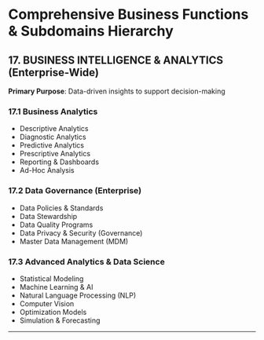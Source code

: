 # Comprehensive Business Functions & Subdomains Hierarchy

## 17. BUSINESS INTELLIGENCE & ANALYTICS (Enterprise-Wide)

**Primary Purpose**: Data-driven insights to support decision-making

### 17.1 Business Analytics
- Descriptive Analytics
- Diagnostic Analytics
- Predictive Analytics
- Prescriptive Analytics
- Reporting & Dashboards
- Ad-Hoc Analysis

### 17.2 Data Governance (Enterprise)
- Data Policies & Standards
- Data Stewardship
- Data Quality Programs
- Data Privacy & Security (Governance)
- Master Data Management (MDM)

### 17.3 Advanced Analytics & Data Science
- Statistical Modeling
- Machine Learning & AI
- Natural Language Processing (NLP)
- Computer Vision
- Optimization Models
- Simulation & Forecasting

---